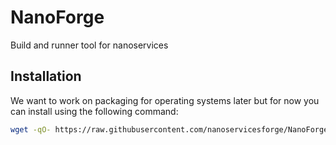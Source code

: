 # NanoForge
Build and runner tool for nanoservices


## Installation

We want to work on packaging for operating systems later but for now you can install using the following command:

```bash
wget -qO- https://raw.githubusercontent.com/nanoservicesforge/NanoForge/main/scripts/install.sh | sh
```
